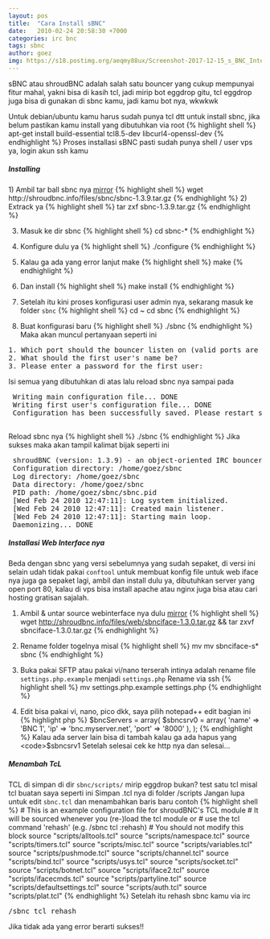 ```yaml
---
layout: pos
title:  "Cara Install sBNC"
date:   2010-02-24 20:58:30 +7000
categories: irc bnc
tags: sbnc
author: goez
img: https://s18.postimg.org/aeqmy88ux/Screenshot-2017-12-15_s_BNC_Interface_v1_3.png
---
```

sBNC atau shroudBNC adalah salah satu bouncer yang cukup mempunyai fitur mahal, yakni bisa di kasih tcl,
jadi mirip bot eggdrop gitu, tcl eggdrop juga bisa di gunakan di sbnc kamu, jadi kamu bot nya, wkwkwk

Untuk debian/ubuntu kamu harus sudah punya tcl dtt untuk install sbnc, jika belum pastikan kamu install yang dibutuhkan via root
{% highlight shell %}
 apt-get install build-essential tcl8.5-dev libcurl4-openssl-dev
{% endhighlight %}
Proses installasi sBNC pasti sudah punya shell / user vps ya, login akun ssh kamu
<h5>Installing</h5>
1) Ambil tar ball sbnc nya <a href="http://www.geocities.ws/ciut/sbnc/sbnc-1.3.9.tar.gz">mirror</a>
{% highlight shell %}
 wget http://shroudbnc.info/files/sbnc/sbnc-1.3.9.tar.gz
{% endhighlight %}
2) Extrack ya
{% highlight shell %}
 tar zxf sbnc-1.3.9.tar.gz
{% endhighlight %}

3) Masuk ke dir sbnc
{% highlight shell %}
 cd sbnc-*
{% endhighlight %}

4) Konfigure dulu ya
{% highlight shell %}
 ./configure
{% endhighlight %}

5) Kalau ga ada yang error lanjut make
{% highlight shell %}
 make
{% endhighlight %}

6) Dan install
{% highlight shell %}
 make install
{% endhighlight %}

7) Setelah itu kini proses konfigurasi user admin nya, sekarang masuk ke folder <code>sbnc</code>
{% highlight shell %}
 cd ~
 cd sbnc
{% endhighlight %}

8) Buat konfigurasi baru
{% highlight shell %}
 ./sbnc
{% endhighlight %}
Maka akan muncul pertanyaan seperti ini
<pre>
1. Which port should the bouncer listen on (valid ports are in the range 1025 - 65535)
2. What should the first user's name be?
3. Please enter a password for the first user:
</pre>
Isi semua yang dibutuhkan di atas lalu reload sbnc nya sampai pada
<pre>
 Writing main configuration file... DONE
 Writing first user's configuration file... DONE
 Configuration has been successfully saved. Please restart shroudBNC now.
 </pre>
Reload sbnc nya
{% highlight shell %}
 ./sbnc
{% endhighlight %}
Jika sukses maka akan tampil kalimat bijak seperti ini
<pre>
 shroudBNC (version: 1.3.9) - an object-oriented IRC bouncer
 Configuration directory: /home/goez/sbnc
 Log directory: /home/goez/sbnc
 Data directory: /home/goez/sbnc
 PID path: /home/goez/sbnc/sbnc.pid
 [Wed Feb 24 2010 12:47:11]: Log system initialized.
 [Wed Feb 24 2010 12:47:11]: Created main listener.
 [Wed Feb 24 2010 12:47:11]: Starting main loop.
 Daemonizing... DONE
</pre>
<h5>Installasi Web Interface nya</h5>
Beda dengan sbnc yang versi sebelumnya yang sudah sepaket, di versi ini selain udah tidak pakai <code>conftool</code> untuk membuat konfig file untuk web iface nya juga ga sepaket lagi, ambil dan install dulu ya, dibutuhkan server yang open port 80, kalau di vps bisa install apache atau nginx juga bisa atau cari hosting gratisan sajalah.

1) Ambil & untar source webinterface nya dulu <a href="http://www.geocities.ws/ciut/sbnc/sbnciface-1.3.0.tar.gz">mirror</a>
{% highlight shell %}
 wget http://shroudbnc.info/files/web/sbnciface-1.3.0.tar.gz && tar zxvf sbnciface-1.3.0.tar.gz
{% endhighlight %}

2) Rename folder togelnya misal
{% highlight shell %}
 mv mv sbnciface-s* sbnc
{% endhighlight %}

3) Buka pakai SFTP atau pakai vi/nano terserah intinya adalah rename file <code>settings.php.example</code> menjadi <code>settings.php</code>
Rename via ssh
{% highlight shell %}
 mv settings.php.example settings.php
{% endhighlight %}

4) Edit bisa pakai vi, nano, pico dkk, saya pilih notepad++ edit bagian ini
{% highlight php %}
 $bncServers = array(
   $sbncsrv0 = array(
       'name'  =>  'BNC 1',
       'ip'    =>  'bnc.myserver.net',
       'port'  =>  '8000'
   ),
 );
{% endhighlight %}
Kalau ada server lain bisa di tambah kalau ga ada hapus yang <code>$sbncsrv1</code>
Setelah selesai cek ke http nya dan selesai...


<h5>Menambah TcL</h5>
TCL di simpan di dir <code>sbnc/scripts/</code> mirip eggdrop bukan? test satu tcl misal tcl buatan saya seperti ini
<script src="https://gist.github.com/eggoez/9935ab57f149dfe264036426a5f9e3b8.js"></script>
Simpan .tcl nya di folder /scripts
Jangan lupa untuk edit <code>sbnc.tcl</code> dan menambahkan baris baru contoh
{% highlight shell %}
 # This is an example configuration file for shroudBNC's TCL module
 # It will be sourced whenever you (re-)load the tcl module or
 # use the tcl command 'rehash' (e.g. /sbnc tcl :rehash)
 # You should not modify this block
 source "scripts/alltools.tcl"
 source "scripts/namespace.tcl"
 source "scripts/timers.tcl"
 source "scripts/misc.tcl"
 source "scripts/variables.tcl"
 source "scripts/pushmode.tcl"
 source "scripts/channel.tcl"
 source "scripts/bind.tcl"
 source "scripts/usys.tcl"
 source "scripts/socket.tcl"
 source "scripts/botnet.tcl"
 source "scripts/iface2.tcl"
 source "scripts/ifacecmds.tcl"
 source "scripts/partyline.tcl"
 source "scripts/defaultsettings.tcl"
 source "scripts/auth.tcl"
 source "scripts/plat.tcl"
{% endhighlight %}
Setelah itu rehash sbnc kamu via irc
<pre>/sbnc tcl rehash</pre>
Jika tidak ada yang error berarti sukses!!


